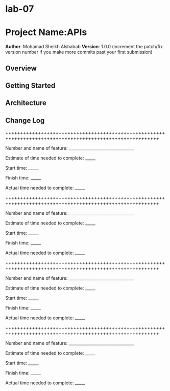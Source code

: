 # lab-07

# Project Name:APIs

**Author**: Mohamad Sheikh Alshabab
**Version**: 1.0.0 (increment the patch/fix version number if you make more commits past your first submission)

## Overview
<!-- Provide a high level overview of what this application is and why you are building it, beyond the fact that it's an assignment for this class. (i.e. What's your problem domain?) -->

## Getting Started
<!-- What are the steps that a user must take in order to build this app on their own machine and get it running? -->

## Architecture
<!-- Provide a detailed description of the application design. What technologies (languages, libraries, etc) you're using, and any other relevant design information. -->

## Change Log
<!-- Use this area to document the iterative changes made to your application as each feature is successfully implemented. Use time stamps. Here's an examples:

01-01-2001 4:59pm - Application now has a fully-functional express server, with a GET route for the location resource.

## Credits and Collaborations
<!-- Give credit (and a link) to other people or resources that helped you build this application. -->


++++++++++++++++++++++++++++++++++++++++++++++++++++++++++++++++++++++++++++++++++++++++++++++++++++++++++

Number and name of feature: ________________________________

Estimate of time needed to complete: _____

Start time: _____

Finish time: _____

Actual time needed to complete: _____

++++++++++++++++++++++++++++++++++++++++++++++++++++++++++++++++++++++++++++++++++++++++++++++++++++++++++

Number and name of feature: ________________________________

Estimate of time needed to complete: _____

Start time: _____

Finish time: _____

Actual time needed to complete: _____

++++++++++++++++++++++++++++++++++++++++++++++++++++++++++++++++++++++++++++++++++++++++++++++++++++++++++

Number and name of feature: ________________________________

Estimate of time needed to complete: _____

Start time: _____

Finish time: _____

Actual time needed to complete: _____

++++++++++++++++++++++++++++++++++++++++++++++++++++++++++++++++++++++++++++++++++++++++++++++++++++++++++

Number and name of feature: ________________________________

Estimate of time needed to complete: _____

Start time: _____

Finish time: _____

Actual time needed to complete: _____

